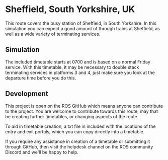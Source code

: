 # Sheffield, South Yorkshire, UK

This route covers the busy station of Sheffield, in South Yorkshire. In this simulation you can expect a good amount of through trains at Sheffield, as well as a wide variety of terminating services.

## Simulation

The included timetable starts at 0700 and is based on a normal Friday service. With this timetable, it may be necessary to double stack terminating services in platforms 3 and 4, just make sure you look at the departure time before you do this.

## Development

This project is open on the ROS GitHub which means anyone can contribute to the project. You are welcome to contribute towards this route, may that be creating further timetables, or changing aspects of the route.

To aid in timetable creation, a txt file in included with the locations of the entry and exit portals, which you can copy directly into a timetable.

If you require any assistance in creation of a timetable or submitting it through GitHub, then visit the helpdesk channel on the ROS community Discord and we'll be happy to help.
